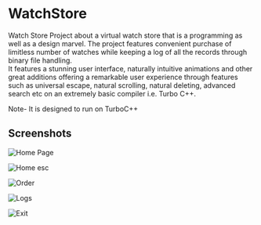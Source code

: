 # WatchStore

Watch Store Project about a virtual watch store that is a programming as well as a design marvel. The project features convenient purchase of limitless number of watches while keeping a log of all the records through binary file handling.  
It features a stunning user interface, naturally intuitive animations and other great additions offering a remarkable user experience through features such as universal escape, natural scrolling, natural deleting, advanced search etc on an extremely basic compiler i.e. Turbo C++.

Note- It is designed to run on TurboC++ 

## Screenshots

![Home Page](https://github.com/yugantarjain/WatchStore/blob/master/Screenshots/Home.png)

![Home esc](https://github.com/yugantarjain/WatchStore/blob/master/Screenshots/HomeEsc.png)

![Order](https://github.com/yugantarjain/WatchStore/blob/master/Screenshots/StandardOrder.png)

![Logs](https://github.com/yugantarjain/WatchStore/blob/master/Screenshots/Logs.png)

![Exit](https://github.com/yugantarjain/WatchStore/blob/master/Screenshots/Exit.png)


